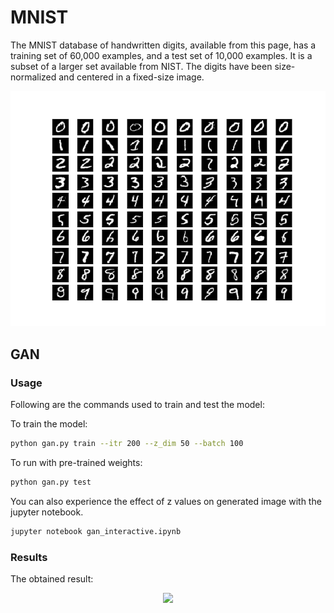 # MNIST
The MNIST database of handwritten digits, available from this page, has a training set of 60,000 examples, and a test set of 10,000 examples. It is a subset of a larger set available from NIST. The digits have been size-normalized and centered in a fixed-size image.

<p align="center">
  <img src="/assets/mnist_data.png">
</p>

## GAN
### Usage
Following are the commands used to train and test the model:

To train the model:
```bash
python gan.py train --itr 200 --z_dim 50 --batch 100
```

To run with pre-trained weights:
```bash
python gan.py test 
```

You can also experience the effect of z values on generated image with the jupyter notebook.
```bash
jupyter notebook gan_interactive.ipynb
```

### Results
The obtained result:
<p align="center">
  <img src="/assets/gan_mnist.gif">
</p>
